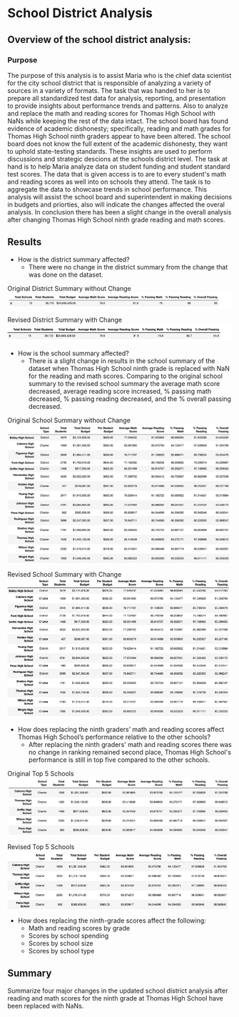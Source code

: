 # School District Analysis
## Overview of the school district analysis: 
### Purpose
The purpose of this analysis is to assist Maria who is the chief data scientist for the city school district that is responsible of analyzing a variety of sources in a variety of formats. The task that was handed to her is to prepare all standardized test data for analysis, reporting, and presentation to provide insights about performance trends and patterns. Also to analyze and replace the math and reading scores for Thomas High School with NaNs while keeping the rest of the data intact. The school board has found evidence of academic dishonesty; specifically, reading and math grades for Thomas High School ninth graders appear to have been altered. The school board does not know the full extent of the academic dishonesty, they want to uphold state-testing standards. These insights are used to perform discussions and strategic descions at the schools district level. The task at hand is to help Maria analyze data on student funding and student standard test scores. The data that is given access is to are to every student's math and reading scores as well into on schools they attend. The task is to aggregate the data to showcase trends in school performance. This analysis will assist the school board and superintendent in making decisions in budgets and priorties, also will indicate the changes affected the overal analysis. In conclusion there has been a slight change in the overall analysis after changing Thomas High School ninth grade reading and math scores. 


## Results

- How is the district summary affected?
  - There were no change in the district summary from the change that was done on the dataset.
  
Original District Summary without Change
![Original District Summary](Images/district_summary_df_original.png)

Revised District Summary with Change
![Revised District Summary](Images/district_summary_df_replaced.png)


- How is the school summary affected?
  - There is a slight change in results in the school summary of the dataset when Thomas High School ninth grade is replaced with NaN for the reading and math       scores. Comparing to the original school summary to the revised school summary the average math score decreased, average reading score increased, % passing       math decreased, % passing reading decreased, and the % overall passing decreased.
  
Original School Summary without Change
![Original School Summary](Images/school_summary_df_original.png)
 
Revised School Summary with Change
![Revised School Summary](Images/school_summary_df_replaced.png)
 
 
- How does replacing the ninth graders’ math and reading scores affect Thomas High School’s performance relative to the other schools?
  - After replacing the ninth graders' math and reading scores there was no change in ranking remained second place, Thomas High School's performance is still in top five compared to     the other schools.
  
Original Top 5 Schools
![Original top five](Images/top5_original.png)

Revised Top 5 Schools
![Revised top five](Images/top5_revised.png)

  
- How does replacing the ninth-grade scores affect the following:
  - Math and reading scores by grade
  - Scores by school spending
  - Scores by school size
  - Scores by school type


## Summary
Summarize four major changes in the updated school district analysis after reading and math scores for the ninth grade at Thomas High School have been replaced with NaNs.
